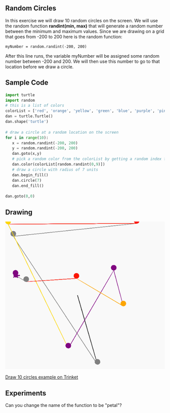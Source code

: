 ## Random Circles

In this exercise we will draw 10 random circles on the screen.  We will use the random function **randint(min, max)** that will generate a random number between the minimum and maximum values.  Since we are drawing on a grid that goes from -200 to 200 here is the random function:

```
myNumber = random.randint(-200, 200)
```
After this line runs, the variable myNumber will be assigned some random number between -200 and 200.   We will then use this number to go to that location before we draw a circle.

## Sample Code
```python
import turtle
import random
# this is a list of colors
colorList = ['red', 'orange', 'yellow', 'green', 'blue', 'purple', 'pink', 'brown', 'gray', 'gold']
dan = turtle.Turtle()
dan.shape('turtle')

# draw a circle at a random location on the screen
for i in range(10):
   x = random.randint(-200, 200)
   y = random.randint(-200, 200)
   dan.goto(x,y)
   # pick a random color from the colorList by getting a random index from 0 to 9
   dan.color(colorList[random.randint(0,9)])
   # draw a circle with radius of 7 units
   dan.begin_fill()
   dan.circle(7)
   dan.end_fill()

dan.goto(0,0)
```
## Drawing
![](../img/random-circle.png)

[Draw 10 circles example on Trinket](https://trinket.io/python/00e2353a96)



## Experiments
Can you change the name of the function to be "petal"?